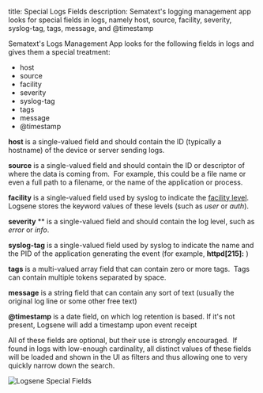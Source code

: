 title: Special Logs Fields
description: Sematext's logging management app looks for special fields in logs, namely host, source, facility, severity, syslog-tag, tags, message, and @timestamp

Sematext's Logs Management App looks for the following fields in logs and gives them a special
treatment:

  - host
  - source
  - facility
  - severity
  - syslog-tag
  - tags
  - message
  - @timestamp 

**host** is a single-valued field and should contain the ID (typically a
hostname) of the device or server sending logs.

**source** is a single-valued field and should contain the ID or
descriptor of where the data is coming from.  For example, this could be
a file name or even a full path to a filename, or the name of the
application or process.

**facility** is a single-valued field used by syslog to indicate the
[facility level](https://en.wikipedia.org/wiki/Syslog#Facility_levels).
Logsene stores the keyword values of these levels (such as *user* or
*auth*).

**severity** ** is a single-valued field and should contain the log
level, such as *error* or *info*.

**syslog-tag** is a single-valued field used by syslog to indicate the
name and the PID of the application generating the event (for example,
**httpd\[215\]:** )

**tags** is a multi-valued array field that can contain zero or more
tags.  Tags can contain multiple tokens separated by space.

**message** is a string field that can contain any sort of text (usually
the original log line or some other free text)

**@timestamp** is a date field, on which log retention is based. If it's
not present, Logsene will add a timestamp upon event receipt

All of these fields are optional, but their use is strongly encouraged.
 If found in logs with low-enough cardinality, all distinct values of
these fields will be loaded and shown in the UI as filters and thus
allowing one to very quickly narrow down the search.

<img alt="Logsene Special Fields" src="/docs/images/logs/logsene-special-fields.gif" title="Logsene Special Fields">
